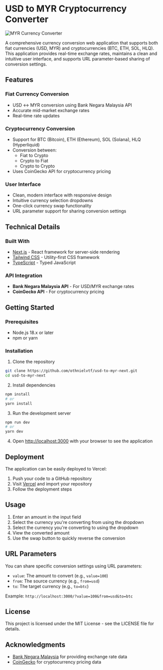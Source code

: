 # USD to MYR Cryptocurrency Converter

![MYR Currency Converter](https://i.imgur.com/example-screenshot.png)

A comprehensive currency conversion web application that supports both fiat currencies (USD, MYR) and cryptocurrencies (BTC, ETH, SOL, HLQ). This application provides real-time exchange rates, maintains a clean and intuitive user interface, and supports URL parameter-based sharing of conversion settings.

## Features

### Fiat Currency Conversion
- USD ↔ MYR conversion using Bank Negara Malaysia API
- Accurate mid-market exchange rates
- Real-time rate updates

### Cryptocurrency Conversion
- Support for BTC (Bitcoin), ETH (Ethereum), SOL (Solana), HLQ (Hyperliquid)
- Conversion between:
  * Fiat to Crypto
  * Crypto to Fiat
  * Crypto to Crypto
- Uses CoinGecko API for cryptocurrency pricing

### User Interface
- Clean, modern interface with responsive design
- Intuitive currency selection dropdowns
- One-click currency swap functionality
- URL parameter support for sharing conversion settings

## Technical Details

### Built With
- [Next.js](https://nextjs.org) - React framework for server-side rendering
- [Tailwind CSS](https://tailwindcss.com) - Utility-first CSS framework
- [TypeScript](https://www.typescriptlang.org) - Typed JavaScript

### API Integration
- **Bank Negara Malaysia API** - For USD/MYR exchange rates
- **CoinGecko API** - For cryptocurrency pricing

## Getting Started

### Prerequisites
- Node.js 18.x or later
- npm or yarn

### Installation

1. Clone the repository
```bash
git clone https://github.com/othnielvtf/usd-to-myr-next.git
cd usd-to-myr-next
```

2. Install dependencies
```bash
npm install
# or
yarn install
```

3. Run the development server
```bash
npm run dev
# or
yarn dev
```

4. Open [http://localhost:3000](http://localhost:3000) with your browser to see the application

## Deployment

The application can be easily deployed to Vercel:

1. Push your code to a GitHub repository
2. Visit [Vercel](https://vercel.com) and import your repository
3. Follow the deployment steps

## Usage

1. Enter an amount in the input field
2. Select the currency you're converting from using the dropdown
3. Select the currency you're converting to using the dropdown
4. View the converted amount
5. Use the swap button to quickly reverse the conversion

## URL Parameters

You can share specific conversion settings using URL parameters:

- `value`: The amount to convert (e.g., `value=100`)
- `from`: The source currency (e.g., `from=usd`)
- `to`: The target currency (e.g., `to=btc`)

Example: `http://localhost:3000/?value=100&from=usd&to=btc`

## License

This project is licensed under the MIT License - see the LICENSE file for details.

## Acknowledgments

- [Bank Negara Malaysia](https://www.bnm.gov.my) for providing exchange rate data
- [CoinGecko](https://www.coingecko.com) for cryptocurrency pricing data
